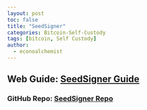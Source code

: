 ```yaml
---
layout: post
toc: false
title: "SeedSigner"
categories: Bitcoin-Self-Custody
tags: [bitcoin, Self Custody]
author:
  - econoalchemist
---
```

## Web Guide: [SeedSigner Guide](https://econoalchemist.github.io/SeedSigner/)
### GitHub Repo: [SeedSigner Repo](https://github.com/econoalchemist/SeedSigner)
